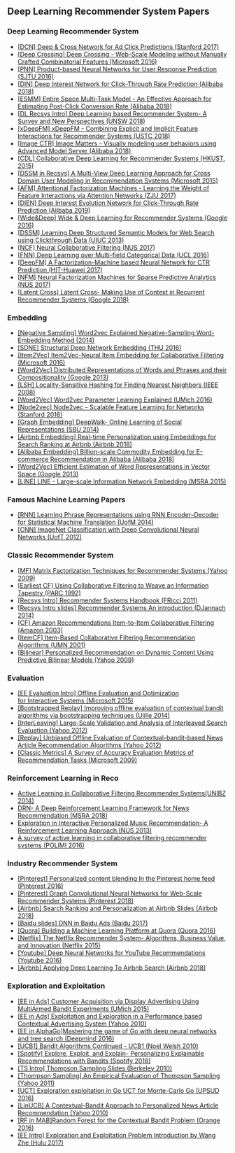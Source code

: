 <h2> Deep Learning Recommender System Papers </h2>


<h3>Deep Learning Recommender System</h3>
<ul>
<li><a href="https://github.com/manjunath5496/DL-Recommender-System-Papers/blob/master/%5BDCN%5D%20Deep%20%26%20Cross%20Network%20for%20Ad%20Click%20Predictions%20%28Stanford%202017%29.pdf">[DCN] Deep &amp; Cross Network for Ad Click Predictions (Stanford 2017)</a></li>
<li><a href="https://github.com/manjunath5496/DL-Recommender-System-Papers/blob/master/%5BDeep%20Crossing%5D%20Deep%20Crossing%20-%20Web-Scale%20Modeling%20without%20Manually%20Crafted%20Combinatorial%20Features%20%28Microsoft%202016%29.pdf">[Deep Crossing] Deep Crossing - Web-Scale Modeling without Manually Crafted Combinatorial Features (Microsoft 2016)</a></li>
<li><a href="https://github.com/manjunath5496/DL-Recommender-System-Papers/blob/master/%5BPNN%5D%20Product-based%20Neural%20Networks%20for%20User%20Response%20Prediction%20%28SJTU%202016%29.pdf">[PNN] Product-based Neural Networks for User Response Prediction (SJTU 2016)</a></li>
<li><a href="https://github.com/manjunath5496/DL-Recommender-System-Papers/blob/master/%5BDIN%5D%20Deep%20Interest%20Network%20for%20Click-Through%20Rate%20Prediction%20%28Alibaba%202018%29.pdf">[DIN] Deep Interest Network for Click-Through Rate Prediction (Alibaba 2018)</a></li>
<li><a href="https://github.com/manjunath5496/DL-Recommender-System-Papers/blob/master/%5BESMM%5D%20Entire%20Space%20Multi-Task%20Model%20-%20An%20Effective%20Approach%20for%20Estimating%20Post-Click%20Conversion%20Rate%20%28Alibaba%202018%29.pdf">[ESMM] Entire Space Multi-Task Model - An Effective Approach for Estimating Post-Click Conversion Rate (Alibaba 2018)</a></li>
<li><a href="https://github.com/manjunath5496/DL-Recommender-System-Papers/blob/master/%5BDL%20Recsys%20Intro%5D%20Deep%20Learning%20based%20Recommender%20System-%20A%20Survey%20and%20New%20Perspectives%20%28UNSW%202018%29.pdf">[DL Recsys Intro] Deep Learning based Recommender System- A Survey and New Perspectives (UNSW 2018)</a></li>
<li><a href="https://github.com/manjunath5496/DL-Recommender-System-Papers/blob/master/%5BxDeepFM%5D%20xDeepFM%20-%20Combining%20Explicit%20and%20Implicit%20Feature%20Interactions%20for%20Recommender%20Systems%20%28USTC%202018%29.pdf">[xDeepFM] xDeepFM - Combining Explicit and Implicit Feature Interactions for Recommender Systems (USTC 2018)</a></li>
<li><a href="https://github.com/manjunath5496/DL-Recommender-System-Papers/blob/master/%5BImage%20CTR%5D%20Image%20Matters%20-%20Visually%20modeling%20user%20behaviors%20using%20Advanced%20Model%20Server%20%28Alibaba%202018%29.pdf">[Image CTR] Image Matters - Visually modeling user behaviors using Advanced Model Server (Alibaba 2018)</a></li>
<li><a href="https://github.com/manjunath5496/DL-Recommender-System-Papers/blob/master/%5BCDL%5D%20Collaborative%20Deep%20Learning%20for%20Recommender%20Systems%20%28HKUST%2C%202015%29.pdf">[CDL] Collaborative Deep Learning for Recommender Systems (HKUST, 2015)</a></li>
<li><a href="https://github.com/manjunath5496/DL-Recommender-System-Papers/blob/master/%5BDSSM%20in%20Recsys%5D%20A%20Multi-View%20Deep%20Learning%20Approach%20for%20Cross%20Domain%20User%20Modeling%20in%20Recommendation%20Systems%20%28Microsoft%202015%29.pdf">[DSSM in Recsys] A Multi-View Deep Learning Approach for Cross Domain User Modeling in Recommendation Systems (Microsoft 2015)</a></li>
<li><a href="https://github.com/manjunath5496/DL-Recommender-System-Papers/blob/master/%5BAFM%5D%20Attentional%20Factorization%20Machines%20-%20Learning%20the%20Weight%20of%20Feature%20Interactions%20via%20Attention%20Networks%20%28ZJU%202017%29.pdf">[AFM] Attentional Factorization Machines - Learning the Weight of Feature Interactions via Attention Networks (ZJU 2017)</a></li>
<li><a href="https://github.com/manjunath5496/DL-Recommender-System-Papers/blob/master/%5BDIEN%5D%20Deep%20Interest%20Evolution%20Network%20for%20Click-Through%20Rate%20Prediction%20%28Alibaba%202019%29.pdf">[DIEN] Deep Interest Evolution Network for Click-Through Rate Prediction (Alibaba 2019)</a></li>
<li><a href="https://github.com/manjunath5496/DL-Recommender-System-Papers/blob/master/%5BWide%26Deep%5D%20Wide%20%26%20Deep%20Learning%20for%20Recommender%20Systems%20%28Google%202016%29.pdf">[Wide&amp;Deep] Wide &amp; Deep Learning for Recommender Systems (Google 2016)</a></li>
<li><a href="https://github.com/manjunath5496/DL-Recommender-System-Papers/blob/master/%5BDSSM%5D%20Learning%20Deep%20Structured%20Semantic%20Models%20for%20Web%20Search%20using%20Clickthrough%20Data%20%28UIUC%202013%29.pdf">[DSSM] Learning Deep Structured Semantic Models for Web Search using Clickthrough Data (UIUC 2013)</a></li>
<li><a href="https://github.com/manjunath5496/DL-Recommender-System-Papers/blob/master/%5BNCF%5D%20Neural%20Collaborative%20Filtering%20%28NUS%202017%29.pdf">[NCF] Neural Collaborative Filtering (NUS 2017)</a></li>
<li><a href="https://github.com/manjunath5496/DL-Recommender-System-Papers/blob/master/%5BFNN%5D%20Deep%20Learning%20over%20Multi-field%20Categorical%20Data%20%28UCL%202016%29.pdf">[FNN] Deep Learning over Multi-field Categorical Data (UCL 2016)</a></li>
<li><a href="https://github.com/manjunath5496/DL-Recommender-System-Papers/blob/master/%5BDeepFM%5D%20A%20Factorization-Machine%20based%20Neural%20Network%20for%20CTR%20Prediction%20%28HIT-Huawei%202017%29.pdf">[DeepFM] A Factorization-Machine based Neural Network for CTR Prediction (HIT-Huawei 2017)</a></li>
<li><a href="https://github.com/manjunath5496/DL-Recommender-System-Papers/blob/master/%5BNFM%5D%20Neural%20Factorization%20Machines%20for%20Sparse%20Predictive%20Analytics%20%28NUS%202017%29.pdf">[NFM] Neural Factorization Machines for Sparse Predictive Analytics (NUS 2017)</a></li>
<li><a href="https://github.com/manjunath5496/DL-Recommender-System-Papers/blob/master/%5BLatent%20Cross%5D%20Latent%20Cross-%20Making%20Use%20of%20Context%20in%20Recurrent%20Recommender%20Systems%20%28Google%202018%29.pdf">[Latent Cross] Latent Cross- Making Use of Context in Recurrent Recommender Systems (Google 2018)</a></li>
</ul>
<h3><a id="user-content-embedding" class="anchor" href="https://github.com/manjunath5496/DL-Recommender-System-Papers/blob/master/README.md#embedding"></a>Embedding</h3>
<ul>
<li><a href="https://github.com/manjunath5496/DL-Recommender-System-Papers/blob/master/%5BNegative%20Sampling%5D%20Word2vec%20Explained%20Negative-Sampling%20Word-Embedding%20Method%20%282014%29.pdf">[Negative Sampling] Word2vec Explained Negative-Sampling Word-Embedding Method (2014)</a></li>
<li><a href="https://github.com/manjunath5496/DL-Recommender-System-Papers/blob/master/%5BSDNE%5D%20Structural%20Deep%20Network%20Embedding%20%28THU%202016%29.pdf">[SDNE] Structural Deep Network Embedding (THU 2016)</a></li>
<li><a href="https://github.com/manjunath5496/DL-Recommender-System-Papers/blob/master/%5BItem2Vec%5D%20Item2Vec-Neural%20Item%20Embedding%20for%20Collaborative%20Filtering%20%28Microsoft%202016%29.pdf">[Item2Vec] Item2Vec-Neural Item Embedding for Collaborative Filtering (Microsoft 2016)</a></li>
<li><a href="https://github.com/manjunath5496/DL-Recommender-System-Papers/blob/master/%5BWord2Vec%5D%20Distributed%20Representations%20of%20Words%20and%20Phrases%20and%20their%20Compositionality%20%28Google%202013%29.pdf">[Word2Vec] Distributed Representations of Words and Phrases and their Compositionality (Google 2013)</a></li>
<li><a href="https://github.com/manjunath5496/DL-Recommender-System-Papers/blob/master/%5BLSH%5D%20Locality-Sensitive%20Hashing%20for%20Finding%20Nearest%20Neighbors%20%28IEEE%202008%29.pdf">[LSH] Locality-Sensitive Hashing for Finding Nearest Neighbors (IEEE 2008)</a></li>
<li><a href="https://github.com/manjunath5496/DL-Recommender-System-Papers/blob/master/%5BWord2Vec%5D%20Word2vec%20Parameter%20Learning%20Explained%20%28UMich%202016%29.pdf">[Word2Vec] Word2vec Parameter Learning Explained (UMich 2016)</a></li>
<li><a href="https://github.com/manjunath5496/DL-Recommender-System-Papers/blob/master/%5BNode2vec%5D%20Node2vec%20-%20Scalable%20Feature%20Learning%20for%20Networks%20%28Stanford%202016%29.pdf">[Node2vec] Node2vec - Scalable Feature Learning for Networks (Stanford 2016)</a></li>
<li><a href="https://github.com/manjunath5496/DL-Recommender-System-Papers/blob/master/%5BGraph%20Embedding%5D%20DeepWalk-%20Online%20Learning%20of%20Social%20Representations%20%28SBU%202014%29.pdf">[Graph Embedding] DeepWalk- Online Learning of Social Representations (SBU 2014)</a></li>
<li><a href="https://github.com/manjunath5496/DL-Recommender-System-Papers/blob/master/%5BAirbnb%20Embedding%5D%20Real-time%20Personalization%20using%20Embeddings%20for%20Search%20Ranking%20at%20Airbnb%20%28Airbnb%202018%29.pdf">[Airbnb Embedding] Real-time Personalization using Embeddings for Search Ranking at Airbnb (Airbnb 2018)</a></li>
<li><a href="https://github.com/manjunath5496/DL-Recommender-System-Papers/blob/master/%5BAlibaba%20Embedding%5D%20Billion-scale%20Commodity%20Embedding%20for%20E-commerce%20Recommendation%20in%20Alibaba%20%28Alibaba%202018%29.pdf">[Alibaba Embedding] Billion-scale Commodity Embedding for E-commerce Recommendation in Alibaba (Alibaba 2018)</a></li>
<li><a href="https://github.com/manjunath5496/DL-Recommender-System-Papers/blob/master/%5BWord2Vec%5D%20Efficient%20Estimation%20of%20Word%20Representations%20in%20Vector%20Space%20%28Google%202013%29.pdf">[Word2Vec] Efficient Estimation of Word Representations in Vector Space (Google 2013)</a></li>
<li><a href="https://github.com/manjunath5496/DL-Recommender-System-Papers/blob/master/%5BLINE%5D%20LINE%20-%20Large-scale%20Information%20Network%20Embedding%20%28MSRA%202015%29.pdf">[LINE] LINE - Large-scale Information Network Embedding (MSRA 2015)</a></li>
</ul>
<h3><a id="user-content-famous-machine-learning-papers" class="anchor" href="https://github.com/manjunath5496/DL-Recommender-System-Papers/blob/master/README.md#famous-machine-learning-papers"></a>Famous Machine Learning Papers</h3>
<ul>
<li><a href="https://github.com/manjunath5496/DL-Recommender-System-Papers/blob/master/%5BRNN%5D%20Learning%20Phrase%20Representations%20using%20RNN%20Encoder%E2%80%93Decoder%20for%20Statistical%20Machine%20Translation%20%28UofM%202014%29.pdf">[RNN] Learning Phrase Representations using RNN Encoder&ndash;Decoder for Statistical Machine Translation (UofM 2014)</a></li>
<li><a href="https://github.com/manjunath5496/DL-Recommender-System-Papers/blob/master/%5BCNN%5D%20ImageNet%20Classification%20with%20Deep%20Convolutional%20Neural%20Networks%20%28UofT%202012%29.pdf">[CNN] ImageNet Classification with Deep Convolutional Neural Networks (UofT 2012)</a></li>
</ul>
<h3><a id="user-content-classic-recommender-system" class="anchor" href="https://github.com/manjunath5496/DL-Recommender-System-Papers/blob/master/README.md#classic-recommender-system"></a>Classic Recommender System</h3>
<ul>
<li><a href="https://github.com/manjunath5496/DL-Recommender-System-Papers/blob/master/%5BMF%5D%20Matrix%20Factorization%20Techniques%20for%20Recommender%20Systems%20%28Yahoo%202009%29.pdf">[MF] Matrix Factorization Techniques for Recommender Systems (Yahoo 2009)</a></li>
<li><a href="https://github.com/manjunath5496/DL-Recommender-System-Papers/blob/master/%5BEarliest%20CF%5D%20Using%20Collaborative%20Filtering%20to%20Weave%20an%20Information%20Tapestry%20%28PARC%201992%29.pdf">[Earliest CF] Using Collaborative Filtering to Weave an Information Tapestry (PARC 1992)</a></li>
<li><a href="https://github.com/manjunath5496/DL-Recommender-System-Papers/blob/master/%5BRecsys%20Intro%5D%20Recommender%20Systems%20Handbook%20%28FRicci%202011%29.pdf">[Recsys Intro] Recommender Systems Handbook (FRicci 2011)</a></li>
<li><a href="https://github.com/manjunath5496/DL-Recommender-System-Papers/blob/master/%5BRecsys%20Intro%20slides%5D%20Recommender%20Systems%20An%20introduction%20%28DJannach%202014%29.pdf">[Recsys Intro slides] Recommender Systems An introduction (DJannach 2014)</a></li>
<li><a href="https://github.com/manjunath5496/DL-Recommender-System-Papers/blob/master/%5BCF%5D%20Amazon%20Recommendations%20Item-to-Item%20Collaborative%20Filtering%20%28Amazon%202003%29.pdf">[CF] Amazon Recommendations Item-to-Item Collaborative Filtering (Amazon 2003)</a></li>
<li><a href="https://github.com/manjunath5496/DL-Recommender-System-Papers/blob/master/%5BItemCF%5D%20Item-Based%20Collaborative%20Filtering%20Recommendation%20Algorithms%20%28UMN%202001%29.pdf">[ItemCF] Item-Based Collaborative Filtering Recommendation Algorithms (UMN 2001)</a></li>
<li><a href="https://github.com/manjunath5496/DL-Recommender-System-Papers/blob/master/%5BBilinear%5D%20Personalized%20Recommendation%20on%20Dynamic%20Content%20Using%20Predictive%20Bilinear%20Models%20%28Yahoo%202009%29.pdf">[Bilinear] Personalized Recommendation on Dynamic Content Using Predictive Bilinear Models (Yahoo 2009)</a></li>
</ul>
<h3><a id="user-content-evaluation" class="anchor" href="https://github.com/manjunath5496/DL-Recommender-System-Papers/blob/master/README.md#evaluation"></a>Evaluation</h3>
<ul>
<li><a href="https://github.com/manjunath5496/DL-Recommender-System-Papers/blob/master/1.pdf">[EE Evaluation Intro] Offline&nbsp;Evaluation&nbsp;and&nbsp;Optimization for&nbsp;Interactive&nbsp;Systems (Microsoft 2015)</a></li>
<li><a href="https://github.com/manjunath5496/DL-Recommender-System-Papers/blob/master/%5BBootstrapped%20Replay%5D%20Improving%20offline%20evaluation%20of%20contextual%20bandit%20algorithms%20via%20bootstrapping%20techniques%20%28Ulille%202014%29.pdf">[Bootstrapped Replay] Improving offline evaluation of contextual bandit algorithms via bootstrapping techniques (Ulille 2014)</a></li>
<li><a href="https://github.com/manjunath5496/DL-Recommender-System-Papers/blob/master/%5BInterLeaving%5D%20Large-Scale%20Validation%20and%20Analysis%20of%20Interleaved%20Search%20Evaluation%20%28Yahoo%202012%29.pdf">[InterLeaving] Large-Scale Validation and Analysis of Interleaved Search Evaluation (Yahoo 2012)</a></li>
<li><a href="https://github.com/manjunath5496/DL-Recommender-System-Papers/blob/master/%5BReplay%5D%20Unbiased%20Offline%20Evaluation%20of%20Contextual-bandit-based%20News%20Article%20Recommendation%20Algorithms%20%28Yahoo%202012%29.pdf">[Replay] Unbiased Offline Evaluation of Contextual-bandit-based News Article Recommendation Algorithms (Yahoo 2012)</a></li>
<li><a href="https://github.com/manjunath5496/DL-Recommender-System-Papers/blob/master/%5BClassic%20Metrics%5D%20A%20Survey%20of%20Accuracy%20Evaluation%20Metrics%20of%20Recommendation%20Tasks%20%28Microsoft%202009%29.pdf">[Classic Metrics] A Survey of Accuracy Evaluation Metrics of Recommendation Tasks (Microsoft 2009)</a></li>
</ul>
<h3><a id="user-content-reinforcement-learning-in-reco" class="anchor" href="https://github.com/manjunath5496/DL-Recommender-System-Papers/blob/master/README.md#reinforcement-learning-in-reco"></a>Reinforcement Learning in Reco</h3>
<ul>
<li><a href="https://github.com/manjunath5496/DL-Recommender-System-Papers/blob/master/Active%20Learning%20in%20Collaborative%20Filtering%20Recommender%20Systems%28UNIBZ%202014%29.pdf">Active Learning in Collaborative Filtering Recommender Systems(UNIBZ 2014)</a></li>
<li><a href="https://github.com/manjunath5496/DL-Recommender-System-Papers/blob/master/DRN-%20A%20Deep%20Reinforcement%20Learning%20Framework%20for%20News%20Recommendation%20%28MSRA%202018%29.pdf">DRN- A Deep Reinforcement Learning Framework for News Recommendation (MSRA 2018)</a></li>
<li><a href="https://github.com/manjunath5496/DL-Recommender-System-Papers/blob/master/Exploration%20in%20Interactive%20Personalized%20Music%20Recommendation-%20A%20Reinforcement%20Learning%20Approach%20%28NUS%202013%29.pdf">Exploration in Interactive Personalized Music Recommendation- A Reinforcement Learning Approach (NUS 2013)</a></li>
<li><a href="https://github.com/manjunath5496/DL-Recommender-System-Papers/blob/master/A%20survey%20of%20active%20learning%20in%20collaborative%20filtering%20recommender%20systems%20%28POLIMI%202016%29.pdf">A survey of active learning in collaborative filtering recommender systems (POLIMI 2016)</a></li>
</ul>
<h3><a id="user-content-industry-recommender-system" class="anchor" href="https://github.com/manjunath5496/DL-Recommender-System-Papers/blob/master/README.md#industry-recommender-system"></a>Industry Recommender System</h3>
<ul>
<li><a href="https://github.com/manjunath5496/DL-Recommender-System-Papers/blob/master/%5BPinterest%5D%20Personalized%20content%20blending%20In%20the%20Pinterest%20home%20feed%20%28Pinterest%202016%29.pdf">[Pinterest] Personalized content blending In the Pinterest home feed (Pinterest 2016)</a></li>
<li><a href="https://github.com/manjunath5496/DL-Recommender-System-Papers/blob/master/%5BPinterest%5D%20Graph%20Convolutional%20Neural%20Networks%20for%20Web-Scale%20Recommender%20Systems%20%28Pinterest%202018%29.pdf">[Pinterest] Graph Convolutional Neural Networks for Web-Scale Recommender Systems (Pinterest 2018)</a></li>
<li><a href="https://github.com/manjunath5496/DL-Recommender-System-Papers/blob/master/%5BAirbnb%5D%20Search%20Ranking%20and%20Personalization%20at%20Airbnb%20Slides%20%28Airbnb%202018%29.pdf">[Airbnb] Search Ranking and Personalization at Airbnb Slides (Airbnb 2018)</a></li>
<li><a href="https://github.com/manjunath5496/DL-Recommender-System-Papers/blob/master/%5BBaidu%20slides%5D%20DNN%20in%20Baidu%20Ads%20%28Baidu%202017%29.pdf">[Baidu slides] DNN in Baidu Ads (Baidu 2017)</a></li>
<li><a href="https://github.com/manjunath5496/DL-Recommender-System-Papers/blob/master/%5BQuora%5D%20Building%20a%20Machine%20Learning%20Platform%20at%20Quora%20%28Quora%202016%29.pdf">[Quora] Building a Machine Learning Platform at Quora (Quora 2016)</a></li>
<li><a href="https://github.com/manjunath5496/DL-Recommender-System-Papers/blob/master/%5BNetflix%5D%20The%20Netflix%20Recommender%20System-%20Algorithms%2C%20Business%20Value%2C%20and%20Innovation%20%28Netflix%202015%29.pdf">[Netflix] The Netflix Recommender System- Algorithms, Business Value, and Innovation (Netflix 2015)</a></li>
<li><a href="https://github.com/manjunath5496/DL-Recommender-System-Papers/blob/master/%5BYoutube%5D%20Deep%20Neural%20Networks%20for%20YouTube%20Recommendations%20%28Youtube%202016%29.pdf">[Youtube] Deep Neural Networks for YouTube Recommendations (Youtube 2016)</a></li>
<li><a href="https://github.com/manjunath5496/DL-Recommender-System-Papers/blob/master/%5BAirbnb%5D%20Applying%20Deep%20Learning%20To%20Airbnb%20Search%20%28Airbnb%202018%29.pdf">[Airbnb] Applying Deep Learning To Airbnb Search (Airbnb 2018)</a></li>
</ul>
<h3><a id="user-content-exploration-and-exploitation" class="anchor" href="https://github.com/manjunath5496/DL-Recommender-System-Papers/blob/master/README.md#exploration-and-exploitation"></a>Exploration and Exploitation</h3>
<ul>
<li><a href="https://github.com/manjunath5496/DL-Recommender-System-Papers/blob/master/%5BEE%20in%20Ads%5D%20Customer%20Acquisition%20via%20Display%20Advertising%20Using%20MultiArmed%20Bandit%20Experiments%20%28UMich%202015%29.pdf">[EE in Ads] Customer Acquisition via Display Advertising Using MultiArmed Bandit Experiments (UMich 2015)</a></li>
<li><a href="https://github.com/manjunath5496/DL-Recommender-System-Papers/blob/master/%5BEE%20in%20Ads%5D%20Exploitation%20and%20Exploration%20in%20a%20Performance%20based%20Contextual%20Advertising%20System%20%28Yahoo%202010%29.pdf">[EE in Ads] Exploitation and Exploration in a Performance based Contextual Advertising System (Yahoo 2010)</a></li>
<li><a href="https://github.com/manjunath5496/DL-Recommender-System-Papers/blob/master/%5BEE%20in%20AlphaGo%5DMastering%20the%20game%20of%20Go%20with%20deep%20neural%20networks%20and%20tree%20search%20%28Deepmind%202016%29.pdf">[EE in AlphaGo]Mastering the game of Go with deep neural networks and tree search (Deepmind 2016)</a></li>
<li><a href="https://github.com/manjunath5496/DL-Recommender-System-Papers/blob/master/%5BUCB1%5D%20Bandit%20Algorithms%20Continued%20-%20UCB1%20%28Noel%20Welsh%202010%29.pdf">[UCB1] Bandit Algorithms Continued - UCB1 (Noel Welsh 2010)</a></li>
<li><a href="https://github.com/manjunath5496/DL-Recommender-System-Papers/blob/master/%5BSpotify%5D%20Explore%2C%20Exploit%2C%20and%20Explain-%20Personalizing%20Explainable%20Recommendations%20with%20Bandits%20%28Spotify%202018%29.pdf">[Spotify] Explore, Exploit, and Explain- Personalizing Explainable Recommendations with Bandits (Spotify 2018)</a></li>
<li><a href="https://github.com/manjunath5496/DL-Recommender-System-Papers/blob/master/%5BTS%20Intro%5D%20Thompson%20Sampling%20Slides%20%28Berkeley%202010%29.pdf">[TS Intro] Thompson Sampling Slides (Berkeley 2010)</a></li>
<li><a href="https://github.com/manjunath5496/DL-Recommender-System-Papers/blob/master/%5BThompson%20Sampling%5D%20An%20Empirical%20Evaluation%20of%20Thompson%20Sampling%20%28Yahoo%202011%29.pdf">[Thompson Sampling] An Empirical Evaluation of Thompson Sampling (Yahoo 2011)</a></li>
<li><a href="https://github.com/manjunath5496/DL-Recommender-System-Papers/blob/master/%5BUCT%5D%20Exploration%20exploitation%20in%20Go%20UCT%20for%20Monte-Carlo%20Go%20%28UPSUD%202016%29.pdf">[UCT] Exploration exploitation in Go UCT for Monte-Carlo Go (UPSUD 2016)</a></li>
<li><a href="https://github.com/manjunath5496/DL-Recommender-System-Papers/blob/master/%5BLinUCB%5D%20A%20Contextual-Bandit%20Approach%20to%20Personalized%20News%20Article%20Recommendation%20%28Yahoo%202010%29.pdf">[LinUCB] A Contextual-Bandit Approach to Personalized News Article Recommendation (Yahoo 2010)</a></li>
<li><a href="https://github.com/manjunath5496/DL-Recommender-System-Papers/blob/master/%5BRF%20in%20MAB%5DRandom%20Forest%20for%20the%20Contextual%20Bandit%20Problem%20%28Orange%202016%29.pdf">[RF in MAB]Random Forest for the Contextual Bandit Problem (Orange 2016)</a></li>
<li><a href="https://github.com/manjunath5496/DL-Recommender-System-Papers/blob/master/%5BEE%20Intro%5D%20Exploration%20and%20Exploitation%20Problem%20Introduction%20by%20Wang%20Zhe%20%28Hulu%202017%29.pdf">[EE Intro] Exploration and Exploitation Problem Introduction by Wang Zhe (Hulu 2017)</a></li>
</ul>
